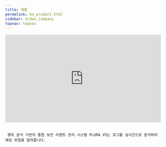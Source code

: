 ```yaml
---
title: 제품
permalink: ko_product.html
sidebar: Video_Company
topnav: topnav
---
```


<style>.embed-container { position: relative; padding-bottom: 56.25%; height: 0; overflow: hidden; max-width: 100%; } .embed-container iframe, .embed-container object, .embed-container embed { position: absolute; top: 0; left: 0; width: 100%; height: 100%; }</style><div class='embed-container'><iframe src='https://www.youtube.com/embed/PzrrlAiIazM' frameborder='0' allowfullscreen></iframe></div>

<br />

     행위 분석 기반의 통합 보안 이벤트 관리 시스템 PLURA V5는 로그를 실시간으로 분석하여 해킹 위험을 알려줍니다.
